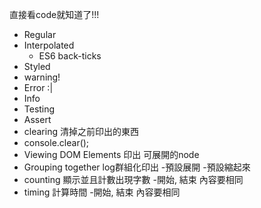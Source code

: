直接看code就知道了!!!

- Regular
- Interpolated
  - ES6 back-ticks
- Styled
- warning!
- Error :|
- Info
- Testing
- Assert
- clearing 清掉之前印出的東西
- console.clear();
- Viewing DOM Elements 印出 可展開的node
- Grouping together log群組化印出
  -預設展開
  -預設縮起來
- counting 顯示並且計數出現字數
  -開始, 結束 內容要相同
- timing 計算時間
  -開始, 結束 內容要相同

